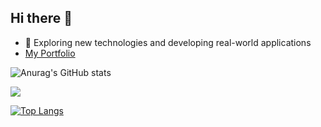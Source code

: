 ## Hi there 👋

- 🌱 Exploring new technologies and developing real-world applications
- [My Portfolio](https://srinivasachari.tech/)

<!--
**chari6268/chari6268** is a ✨ _special_ ✨ repository because its `README.md` (this file) appears on your GitHub profile.

Here are some ideas to get you started:

- 🔭 I’m currently working on ...
- 🌱 I’m currently learning ...
- 👯 I’m looking to collaborate on ...
- 🤔 I’m looking for help with ...
- 💬 Ask me about ...
- 📫 How to reach me: ...
- 😄 Pronouns: ...
- ⚡ Fun fact: ...
-->


![Anurag's GitHub stats](https://github-readme-stats.vercel.app/api?username=chari6268&show_icons=true&theme=radical)


![](https://komarev.com/ghpvc/?username=chari6268&color=blueviolet)

[![Top Langs](https://github-readme-stats.vercel.app/api/top-langs/?username=chari6268&layout=compact)](https://github.com/anuraghazra/github-readme-stats)
